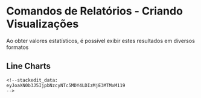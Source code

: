 # Comandos de Relatórios - Criando Visualizações

Ao obter valores estatísticos, é possível exibir estes resultados em diversos formatos

## Line Charts
```
<!--stackedit_data:
eyJoaXN0b3J5IjpbNzcyNTc5MDY4LDIzMjE3MTMxM119
-->